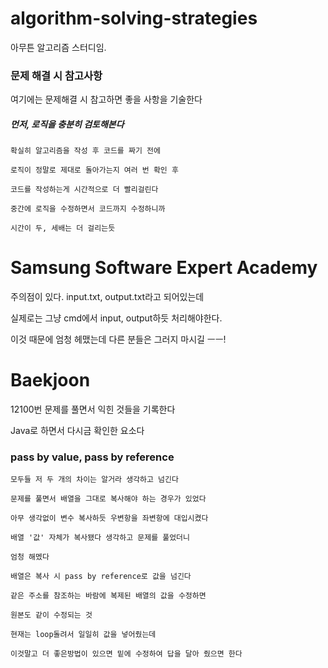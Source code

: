 # algorithm-solving-strategies

아무튼 알고리즘 스터디임. 

### 문제 해결 시 참고사항

여기에는 문제해결 시 참고하면 좋을 사항을 기술한다

##### 먼저, 로직을 충분히 검토해본다

	확실히 알고리즘을 작성 후 코드를 짜기 전에

	로직이 정말로 제대로 돌아가는지 여러 번 확인 후

	코드를 작성하는게 시간적으로 더 빨리걸린다

	중간에 로직을 수정하면서 코드까지 수정하니까

	시간이 두, 세배는 더 걸리는듯



# Samsung Software Expert Academy

주의점이 있다. input.txt, output.txt라고 되어있는데

실제로는 그냥 cmd에서 input, output하듯 처리해야한다.

이것 때문에 엄청 헤맸는데 다른 분들은 그러지 마시길 ㅡㅡ!

# Baekjoon

12100번 문제를 풀면서 익힌 것들을 기록한다

Java로 하면서 다시금 확인한 요소다

### pass by value, pass by reference

    모두들 저 두 개의 차이는 알거라 생각하고 넘긴다

    문제를 풀면서 배열을 그대로 복사해야 하는 경우가 있었다

    아무 생각없이 변수 복사하듯 우변항을 좌변항에 대입시켰다

    배열 '값' 자체가 복사됐다 생각하고 문제를 풀었더니

    엄청 해멨다

    배열은 복사 시 pass by reference로 값을 넘긴다

    같은 주소를 참조하는 바람에 복제된 배열의 값을 수정하면

    원본도 같이 수정되는 것

    현재는 loop돌려서 일일히 값을 넣어줬는데

    이것말고 더 좋은방법이 있으면 밑에 수정하여 답을 달아 줬으면 한다

